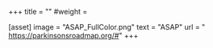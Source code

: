 +++
title = ""
#weight =

[asset]
  image = "ASAP_FullColor.png"
  text = "ASAP"
  url = " https://parkinsonsroadmap.org/#"
+++
